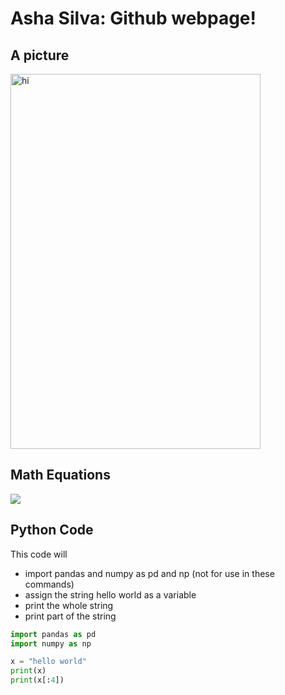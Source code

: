 # Asha Silva: Github webpage!

## A picture 

<img src="images/AML.jpeg" width="400" height="600" alt="hi" class="inline"/>



## **Math Equations**

<img src="https://render.githubusercontent.com/render/math?math=e^{x \pi} = -1">


## Python Code

This code will 
- import pandas and numpy as pd and np (not for use in these commands)
- assign the string hello world as a variable 
- print the whole string 
- print part of the string

```Python
import pandas as pd
import numpy as np

x = "hello world"
print(x)
print(x[:4])
```
